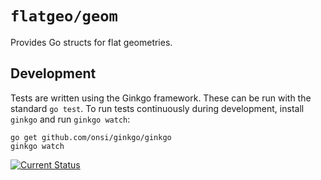 # `flatgeo/geom`

Provides Go structs for flat geometries.

## Development

Tests are written using the Ginkgo framework.  These can be run with the standard `go test`.  To run tests continuously during development, install `ginkgo` and run `ginkgo watch`:

    go get github.com/onsi/ginkgo/ginkgo
    ginkgo watch

[![Current Status](https://secure.travis-ci.org/flatgeo/geom.png?branch=master)](https://travis-ci.org/flatgeo/geom)
